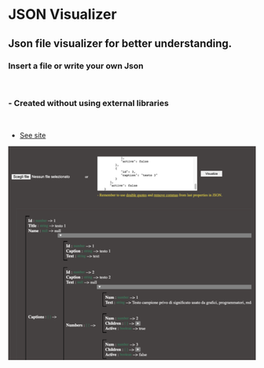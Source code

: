 # JSON Visualizer

## Json file visualizer for better understanding.

### Insert a file or write your own Json

<br>

### - Created without using external libraries

<br>

-  [See site](https://json-visualizer545555.web.app/)

<img src="./src/assets/images/image.png" alt='Image visualizer'/>
